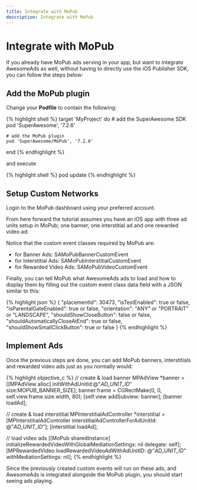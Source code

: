 ```yaml
---
title: Integrate with MoPub
description: Integrate with MoPub
---
```


# Integrate with MoPub

If you already have MoPub ads serving in your app, but want to integrate AwesomeAds as well, without having to directly use the iOS Publisher SDK, you can follow the steps below:

## Add the MoPub plugin

Change your <strong>Podfile</strong> to contain the following:

{% highlight shell %}
target 'MyProject' do
    # add the SuperAwesome SDK
    pod 'SuperAwesome', '7.2.6'

    # add the MoPub plugin
    pod 'SuperAwesome/MoPub', '7.2.6'
end
{% endhighlight %}

and execute

{% highlight shell %}
pod update
{% endhighlight %}

## Setup Custom Networks

Login to the MoPub dashboard using your preferred account.

From here forward the tutorial assumes you have an iOS app with three ad units setup in MoPub; one banner, one interstitial ad and one rewarded video ad:

Notice that the custom event classes required by MoPub are:
 - for Banner Ads: SAMoPubBannerCustomEvent
 - for Interstitial Ads: SAMoPubInterstitialCustomEvent
 - for Rewarded Video Ads: SAMoPubVideoCustomEvent

Finally, you can tell MoPub what AwesomeAds ads to load and how to display them by filling out the custom event class data field with a JSON similar to this:

{% highlight json %}
{
    "placementId": 30473,
    "isTestEnabled": true or false,
    "isParentalGateEnabled": true or false,
    "orientation": "ANY" or "PORTRAIT" or "LANDSCAPE",
    "shouldShowCloseButton": false or false,
    "shouldAutomaticallyCloseAtEnd": true or false,
    "shouldShowSmallClickButton": true or false
}
{% endhighlight %}

## Implement Ads

Once the previous steps are done, you can add MoPub banners, interstitials and rewarded video ads just as you normally would:

{% highlight objective_c %}
// create & load banner
MPAdView *banner = [[MPAdView alloc] initWithAdUnitId:@"_AD_UNIT_ID_"
        size:MOPUB_BANNER_SIZE];
banner.frame = CGRectMake(0, 0, self.view.frame.size.width, 80);
[self.view addSubview: banner];
[banner loadAd];

// create & load interstitial
MPInterstitialAdController *interstitial =
        [MPInterstitialAdController interstitialAdControllerForAdUnitId: @"_AD_UNIT_ID_"];
[interstitial loadAd];

// load video ads
[[MoPub sharedInstance]
        initializeRewardedVideoWithGlobalMediationSettings: nil
        delegate: self];
[MPRewardedVideo
        loadRewardedVideoAdWithAdUnitID: @"_AD_UNIT_ID_"
        withMediationSettings: nil];
{% endhighlight %}

Since the previously created custom events will run on these ads, and AwesomeAds is integrated alongside the MoPub plugin, you should start seeing ads playing.